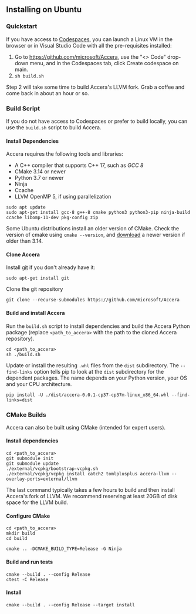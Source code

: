 [//]: # (Project: Accera)
[//]: # (Version: v1.2.13)

## Installing on Ubuntu

### Quickstart

If you have access to [Codespaces](https://docs.github.com/en/codespaces), you can launch a Linux VM in the browser or in Visual Studio Code with all the pre-requisites installed:

1. Go to https://github.com/microsoft/Accera, use the "<> Code" drop-down menu, and in the Codespaces tab, click Create codespace on main.
2. `sh build.sh`

Step 2 will take some time to build Accera's LLVM fork. Grab a coffee and come back in about an hour or so.

### Build Script

If you do not have access to Codespaces or prefer to build locally, you can use the `build.sh` script to build Accera.

#### Install Dependencies

Accera requires the following tools and libraries:

* A C++ compiler that supports C++ 17, such as *GCC 8*
* CMake 3.14 or newer
* Python 3.7 or newer
* Ninja
* Ccache
* LLVM OpenMP 5, if using parallelization

```shell
sudo apt update
sudo apt-get install gcc-8 g++-8 cmake python3 python3-pip ninja-build ccache libomp-11-dev pkg-config zip
```

Some Ubuntu distributions install an older version of CMake. Check the version of cmake using `cmake --version`, and [download](https://cmake.org/download/) a newer version if older than 3.14.

#### Clone Accera

Install [git](https://git-scm.com/download) if you don't already have it:

```
sudo apt-get install git
```

Clone the git repository

```shell
git clone --recurse-submodules https://github.com/microsoft/Accera
```

#### Build and install Accera

Run the `build.sh` script to install dependencies and build the Accera Python package (replace `<path_to_accera>` with the path to the cloned Accera repository).

```shell
cd <path_to_accera>
sh ./build.sh
```

Update or install the resulting `.whl` files from the `dist` subdirectory. The `--find-links` option tells pip to look at the `dist` subdirectory for the dependent packages. 
The name depends on your Python version, your OS and your CPU architecture. 
```shell
pip install -U ./dist/accera-0.0.1-cp37-cp37m-linux_x86_64.whl --find-links=dist
```

### CMake Builds

Accera can also be built using CMake (intended for expert users).

#### Install dependencies

```shell
cd <path_to_accera>
git submodule init
git submodule update
./external/vcpkg/bootstrap-vcpkg.sh
./external/vcpkg/vcpkg install catch2 tomlplusplus accera-llvm --overlay-ports=external/llvm
```

The last command typically takes a few hours to build and then install Accera's fork of LLVM. We recommend reserving at least 20GB of disk space for the LLVM build.

#### Configure CMake

```shell
cd <path_to_accera>
mkdir build
cd build

cmake .. -DCMAKE_BUILD_TYPE=Release -G Ninja
```

#### Build and run tests

```shell
cmake --build . --config Release
ctest -C Release
```

#### Install

```shell
cmake --build . --config Release --target install
```


